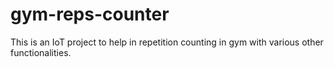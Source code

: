 # gym-reps-counter
This is an IoT project to help in repetition counting in gym with various other functionalities.

